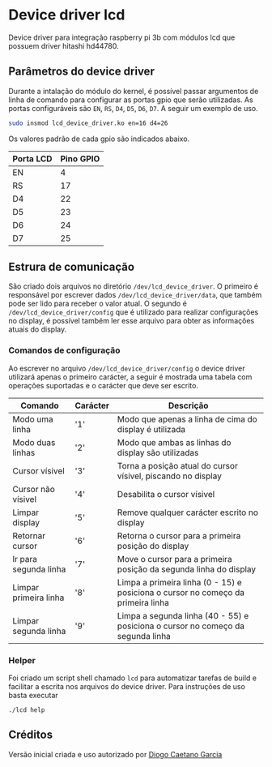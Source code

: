 # Device driver lcd

Device driver para integração raspberry pi 3b com módulos lcd que possuem driver hitashi hd44780.

## Parâmetros do device driver

Durante a intalação do módulo do kernel, é possível passar argumentos de linha de comando para configurar as portas gpio que serão utilizadas. As portas configuráveis são `EN`, `RS`, `D4`, `D5`, `D6`, `D7`. A seguir um exemplo de uso.

```bash
sudo insmod lcd_device_driver.ko en=16 d4=26
```

Os valores padrão de cada gpio são indicados abaixo.
<center>

| Porta LCD | Pino GPIO |
| - | - |
| EN | 4 |
| RS | 17 |
| D4 | 22 |
| D5 | 23 |
| D6 | 24 |
| D7 | 25 |

</center>

## Estrura de comunicação

São criado dois arquivos no diretório `/dev/lcd_device_driver`. O primeiro é responsável por escrever dados `/dev/lcd_device_driver/data`, que também pode ser lido para receber o valor atual. O segundo é `/dev/lcd_device_driver/config` que é utilizado para realizar configurações no display, é possível também ler esse arquivo para obter as informações atuais do display.

### Comandos de configuração

Ao escrever no arquivo `/dev/lcd_device_driver/config` o device driver utilizará apenas o primeiro carácter, a seguir é mostrada uma tabela com operações suportadas e o carácter que deve ser escrito.

| Comando | Carácter | Descrição |
| - | - | - |
| Modo uma linha | '1' | Modo que apenas a linha de cima do display é utilizada |Q
| Modo duas linhas | '2' | Modo que ambas as linhas do display são utilizadas |
| Cursor vísivel | '3' | Torna a posição atual do cursor vísivel, piscando no display |
| Cursor não vísivel | '4' | Desabilita o cursor vísivel |
| Limpar display | '5' | Remove qualquer carácter escrito no display |
| Retornar cursor | '6' | Retorna o cursor para a primeira posição do display |
| Ir para segunda linha | '7' | Move o cursor para a primeira posição da segunda linha do display |
| Limpar primeira linha | '8' | Limpa a primeira linha (0 - 15) e posiciona o cursor no começo da primeira linha |
| Limpar segunda linha | '9' | Limpa a segunda linha (40 - 55) e posiciona o cursor no começo da segunda linha |

### Helper

Foi criado um script shell chamado `lcd` para automatizar tarefas de build e facilitar a escrita nos arquivos do device driver. Para instruções de uso basta executar

```
./lcd help
```

## Créditos

Versão inicial criada e uso autorizado por [Diogo Caetano Garcia](https://github.com/DiogoCaetanoGarcia/Sistemas_Embarcados/tree/c04a3e19722d61e9c35284f77ed8be101d53e990/5_T%C3%B3picos_avan%C3%A7ados/5.6_Aplica%C3%A7%C3%B5es/2_LCD_device_driver)
